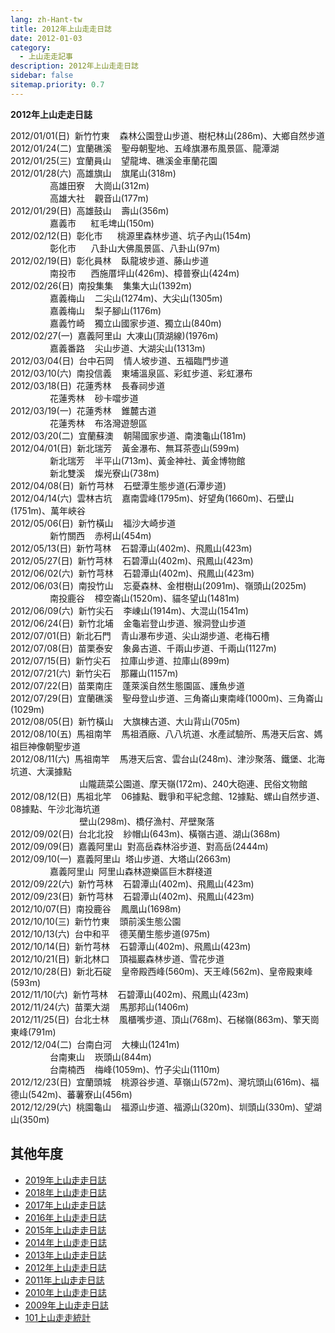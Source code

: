 ```yaml
---
lang: zh-Hant-tw
title: 2012年上山走走日誌
date: 2012-01-03
category: 
  - 上山走走記事
description: 2012年上山走走日誌
sidebar: false
sitemap.priority: 0.7
---
```


**2012年上山走走日誌**

<!-- more -->

2012/01/01(日)  新竹竹東    森林公園登山步道、樹杞林山(286m)、大鄉自然步道  
2012/01/24(二)  宜蘭礁溪    聖母朝聖地、五峰旗瀑布風景區、龍潭湖  
2012/01/25(三)  宜蘭員山    望龍埤、礁溪金車蘭花園  
2012/01/28(六)  高雄旗山    旗尾山(318m)  
                高雄田寮    大崗山(312m)  
                高雄大社    觀音山(177m)  
2012/01/29(日)  高雄鼓山    壽山(356m)  
                嘉義市      紅毛埤山(150m)  
2012/02/12(日)  彰化市      桃源里森林步道、坑子內山(154m)  
                彰化市      八卦山大佛風景區、八卦山(97m)  
2012/02/19(日)  彰化員林    臥龍坡步道、藤山步道  
                南投市      西施厝坪山(426m)、樟普寮山(424m)  
2012/02/26(日)  南投集集    集集大山(1392m)  
                嘉義梅山    二尖山(1274m)、大尖山(1305m)  
                嘉義梅山    梨子腳山(1176m)  
                嘉義竹崎    獨立山國家步道、獨立山(840m)  
2012/02/27(一)  嘉義阿里山  大凍山(頂湖線)(1976m)  
                嘉義番路    尖山步道、大湖尖山(1313m)  
2012/03/04(日)  台中石岡    情人坡步道、五福臨門步道  
2012/03/10(六)  南投信義    東埔溫泉區、彩虹步道、彩虹瀑布  
2012/03/18(日)  花蓮秀林    長春祠步道  
                花蓮秀林    砂卡噹步道  
2012/03/19(一)  花蓮秀林    錐麓古道  
                花蓮秀林    布洛灣遊憩區  
2012/03/20(二)  宜蘭蘇澳    朝陽國家步道、南澳龜山(181m)  
2012/04/01(日)  新北瑞芳    黃金瀑布、無耳茶壺山(599m)  
                新北瑞芳    半平山(713m)、黃金神社、黃金博物館  
                新北雙溪    燦光寮山(738m)  
2012/04/08(日)  新竹芎林    石壁潭生態步道(石潭步道)  
2012/04/14(六)  雲林古坑    嘉南雲峰(1795m)、好望角(1660m)、石壁山(1751m)、萬年峽谷  
2012/05/06(日)  新竹橫山    福沙大崎步道  
                新竹關西    赤柯山(454m)  
2012/05/13(日)  新竹芎林    石碧潭山(402m)、飛鳳山(423m)  
2012/05/27(日)  新竹芎林    石碧潭山(402m)、飛鳳山(423m)  
2012/06/02(六)  新竹芎林    石碧潭山(402m)、飛鳳山(423m)  
2012/06/03(日)  南投竹山    忘憂森林、金柑樹山(2091m)、嶺頭山(2025m)  
                南投鹿谷    樟空崙山(1520m)、貓冬望山(1481m)  
2012/06/09(六)  新竹尖石    李崠山(1914m)、大混山(1541m)  
2012/06/24(日)  新竹北埔    金龜岩登山步道、猴洞登山步道  
2012/07/01(日)  新北石門    青山瀑布步道、尖山湖步道、老梅石槽  
2012/07/08(日)  苗栗泰安    象鼻古道、千兩山步道、千兩山(1127m)  
2012/07/15(日)  新竹尖石    拉庫山步道、拉庫山(899m)  
2012/07/21(六)  新竹尖石    那羅山(1157m)  
2012/07/22(日)  苗栗南庄    蓬萊溪自然生態園區、護魚步道  
2012/07/29(日)  宜蘭礁溪    聖母登山步道、三角崙山東南峰(1000m)、三角崙山(1029m)  
2012/08/05(日)  新竹橫山    大旗棟古道、大山背山(705m)  
2012/08/10(五)  馬祖南竿    馬祖酒廠、八八坑道、水產試驗所、馬港天后宮、媽祖巨神像朝聖步道  
2012/08/11(六)  馬祖南竿    馬港天后宮、雲台山(248m)、津沙聚落、鐵堡、北海坑道、大漢據點  
                            山隴蔬菜公園道、摩天嶺(172m)、240大砲連、民俗文物館  
2012/08/12(日)  馬祖北竿    06據點、戰爭和平紀念館、12據點、螺山自然步道、08據點、午沙北海坑道  
                            壁山(298m)、橋仔漁村、芹壁聚落  
2012/09/02(日)  台北北投    紗帽山(643m)、橫嶺古道、湖山(368m)  
2012/09/09(日)  嘉義阿里山  對高岳森林浴步道、對高岳(2444m)  
2012/09/10(一)  嘉義阿里山  塔山步道、大塔山(2663m)  
                嘉義阿里山  阿里山森林遊樂區巨木群棧道  
2012/09/22(六)  新竹芎林    石碧潭山(402m)、飛鳳山(423m)  
2012/09/23(日)  新竹芎林    石碧潭山(402m)、飛鳳山(423m)  
2012/10/07(日)  南投鹿谷    鳳凰山(1698m)  
2012/10/10(三)  新竹竹東    頭前溪生態公園  
2012/10/13(六)  台中和平    德芙蘭生態步道(975m)  
2012/10/14(日)  新竹芎林    石碧潭山(402m)、飛鳳山(423m)  
2012/10/21(日)  新北林口    頂福巖森林步道、雪花步道  
2012/10/28(日)  新北石碇    皇帝殿西峰(560m)、天王峰(562m)、皇帝殿東峰(593m)  
2012/11/10(六)  新竹芎林    石碧潭山(402m)、飛鳳山(423m)  
2012/11/24(六)  苗栗大湖    馬那邦山(1406m)  
2012/11/25(日)  台北士林    風櫃嘴步道、頂山(768m)、石梯嶺(863m)、擎天崗東峰(791m)  
2012/12/04(二)  台南白河    大棟山(1241m)  
                台南東山    崁頭山(844m)  
                台南楠西    梅峰(1059m)、竹子尖山(1110m)  
2012/12/23(日)  宜蘭頭城    桃源谷步道、草嶺山(572m)、灣坑頭山(616m)、福德山(542m)、蕃薯寮山(456m)  
2012/12/29(六)  桃園龜山    福源山步道、福源山(320m)、圳頭山(330m)、望湖山(350m)  

## 其他年度  
- [2019年上山走走日誌](/posts/post-10-2019-02-25.md)
- [2018年上山走走日誌](/posts/post-24-2018-01-17.md)
- [2017年上山走走日誌](/posts/post-34-2017-02-02.md)
- [2016年上山走走日誌](/posts/post-53-2016-01-04.md)
- [2015年上山走走日誌](/posts/post-86-2015-01-12.md)
- [2014年上山走走日誌](/posts/post-126-2014-01-01.md)
- [2013年上山走走日誌](/posts/post-171-2013-01-07.md)
- [2012年上山走走日誌](/posts/post-222-2012-01-03.md)
- [2011年上山走走日誌](/posts/post-266-2011-01-03.md)
- [2010年上山走走日誌](/posts/post-326-2010-01-04.md)
- [2009年上山走走日誌](/posts/post-382-2009-01-05.md)
- [101上山走走統計](/posts/post-327-2010-01-02.md)